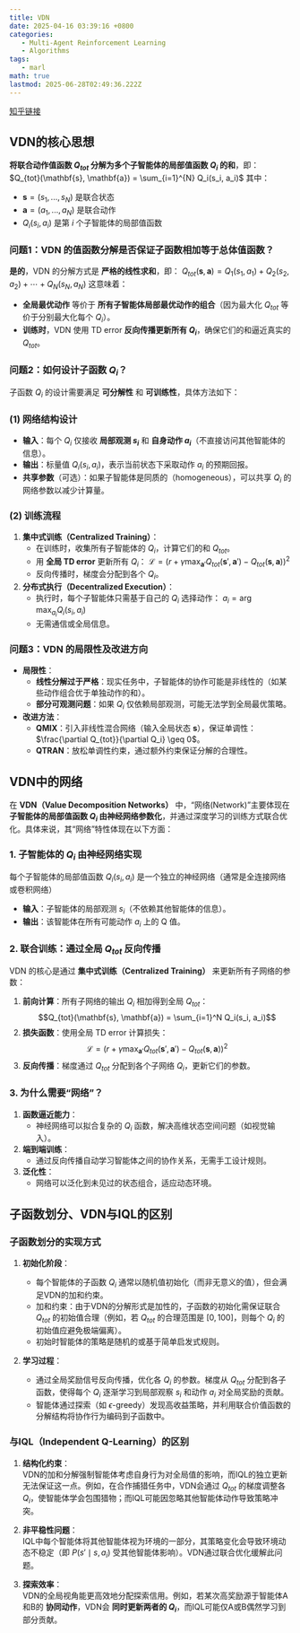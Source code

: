 ```yaml
---
title: VDN
date: 2025-04-16 03:39:16 +0800
categories:
   - Multi-Agent Reinforcement Learning
   - Algorithms
tags:
   - marl
math: true
lastmod: 2025-06-28T02:49:36.222Z
---
```

[知乎链接](https://zhuanlan.zhihu.com/p/362191316)

VDN的核心思想
---
**将联合动作值函数 $Q_{tot}$ 分解为多个子智能体的局部值函数 $Q_i$ 的和**，即：
$Q_{tot}(\mathbf{s}, \mathbf{a}) = \sum_{i=1}^{N} Q_i(s_i, a_i)$
其中：

- $\mathbf{s} = (s_1, ..., s_N)$ 是联合状态
- $\mathbf{a} = (a_1, ..., a_N)$ 是联合动作
- $Q_i(s_i, a_i)$ 是第 $i$ 个子智能体的局部值函数

### **问题1：VDN 的值函数分解是否保证子函数相加等于总体值函数？**

**是的**，VDN 的分解方式是 **严格的线性求和**，即：
$Q_{tot}(\mathbf{s}, \mathbf{a}) = Q_1(s_1, a_1) + Q_2(s_2, a_2) + \cdots + Q_N(s_N, a_N)$
这意味着：

- **全局最优动作** 等价于 **所有子智能体局部最优动作的组合**（因为最大化 $Q_{tot}$ 等价于分别最大化每个 $Q_i$）。
- **训练时**，VDN 使用 TD error **反向传播更新所有 $Q_i$**，确保它们的和逼近真实的 $Q_{tot}$。



### **问题2：如何设计子函数 $Q_i$？**

子函数 $Q_i$ 的设计需要满足 **可分解性** 和 **可训练性**，具体方法如下：

### **(1) 网络结构设计**

- **输入**：每个 $Q_i$ 仅接收 **局部观测 $s_i$** 和 **自身动作 $a_i$**（不直接访问其他智能体的信息）。
- **输出**：标量值 $Q_i(s_i, a_i)$，表示当前状态下采取动作 $a_i$ 的预期回报。
- **共享参数**（可选）：如果子智能体是同质的（homogeneous），可以共享 $Q_i$ 的网络参数以减少计算量。

### **(2) 训练流程**

1. **集中式训练（Centralized Training）**：
    - 在训练时，收集所有子智能体的 $Q_i$，计算它们的和 $Q_{tot}$。
    - 用 **全局 TD error** 更新所有 $Q_i$：
    $\mathcal{L} = \left( r + \gamma \max_{\mathbf{a}'} Q_{tot}(\mathbf{s}', \mathbf{a}') - Q_{tot}(\mathbf{s}, \mathbf{a}) \right)^2$
    - 反向传播时，梯度会分配到各个 $Q_i$。
2. **分布式执行（Decentralized Execution）**：
    - 执行时，每个子智能体只需基于自己的 $Q_i$ 选择动作：
    $a_i = \arg\max_{a_i} Q_i(s_i, a_i)$
    - 无需通信或全局信息。


### **问题3：VDN 的局限性及改进方向**

- **局限性**：
    - **线性分解过于严格**：现实任务中，子智能体的协作可能是非线性的（如某些动作组合优于单独动作的和）。
    - **部分可观测问题**：如果 $Q_i$ 仅依赖局部观测，可能无法学到全局最优策略。
- **改进方法**：
    - **QMIX**：引入非线性混合网络（输入全局状态 $\mathbf{s}$），保证单调性：$\frac{\partial Q_{tot}}{\partial Q_i} \geq 0$。
    - **QTRAN**：放松单调性约束，通过额外约束保证分解的合理性。



VDN中的网络
---
在 **VDN（Value Decomposition Networks）** 中，“网络(Network)”主要体现在 **子智能体的局部值函数 $Q_i$ 由神经网络参数化**，并通过深度学习的训练方式联合优化。具体来说，其“网络”特性体现在以下方面：


### **1. 子智能体的 $Q_i$ 由神经网络实现**
每个子智能体的局部值函数 $Q_i(s_i, a_i)$ 是一个独立的神经网络（通常是全连接网络或卷积网络）
- **输入**：子智能体的局部观测 $s_i$（不依赖其他智能体的信息）。
- **输出**：该智能体在所有可能动作 $a_i$ 上的 Q 值。



### **2. 联合训练：通过全局 $Q_{tot}$ 反向传播**
VDN 的核心是通过 **集中式训练（Centralized Training）** 来更新所有子网络的参数：
1. **前向计算**：所有子网络的输出 $Q_i$ 相加得到全局 $Q_{tot}$：
$$Q_{tot}(\mathbf{s}, \mathbf{a}) = \sum_{i=1}^N Q_i(s_i, a_i)$$
2. **损失函数**：使用全局 TD error 计算损失：
  $$
   \mathcal{L} = \left( r + \gamma \max_{\mathbf{a}'} Q_{tot}(\mathbf{s}', \mathbf{a}') - Q_{tot}(\mathbf{s}, \mathbf{a}) \right)^2
  $$
3. **反向传播**：梯度通过 $Q_{tot}$ 分配到各个子网络 $Q_i$，更新它们的参数。


### **3. 为什么需要“网络”？**
1. **函数逼近能力**：  
   - 神经网络可以拟合复杂的 $Q_i$ 函数，解决高维状态空间问题（如视觉输入）。
2. **端到端训练**：  
   - 通过反向传播自动学习智能体之间的协作关系，无需手工设计规则。
3. **泛化性**：  
   - 网络可以泛化到未见过的状态组合，适应动态环境。



子函数划分、VDN与IQL的区别
---
### 子函数划分的实现方式
1. **初始化阶段**：  
   - 每个智能体的子函数 $Q_i$ 通常以随机值初始化（而非无意义的值），但会满足VDN的加和约束。
   - 加和约束：由于VDN的分解形式是加性的，子函数的初始化需保证联合 $Q_{tot}$ 的初始值合理（例如，若 $Q_{tot}$ 的合理范围是 $[0, 100]$，则每个 $Q_i$ 的初始值应避免极端偏离）。
   - 初始时智能体的策略是随机的或基于简单启发式规则。

2. **学习过程**：  
   - 通过全局奖励信号反向传播，优化各 $Q_i$ 的参数。梯度从 $Q_{tot}$ 分配到各子函数，使得每个 $Q_i$ 逐渐学习到局部观察 $s_i$ 和动作 $a_i$ 对全局奖励的贡献。
   - 智能体通过探索（如 $\epsilon$-greedy）发现高收益策略，并利用联合价值函数的分解结构将协作行为编码到子函数中。

### 与IQL（Independent Q-Learning）的区别

1. **结构化约束**：  
   VDN的加和分解强制智能体考虑自身行为对全局值的影响，而IQL的独立更新无法保证这一点。例如，在合作捕猎任务中，VDN会通过 $Q_{tot}$ 的梯度调整各 $Q_i$，使智能体学会包围猎物；而IQL可能因忽略其他智能体动作导致策略冲突。

2. **非平稳性问题**：  
   IQL中每个智能体将其他智能体视为环境的一部分，其策略变化会导致环境动态不稳定（即 $P(s' \mid s, a_i)$ 受其他智能体影响）。VDN通过联合优化缓解此问题。

3. **探索效率**：  
   VDN的全局视角能更高效地分配探索信用。例如，若某次高奖励源于智能体A和B的 **协同动作**，VDN会 **同时更新两者的 $Q_i$**，而IQL可能仅A或B偶然学习到部分贡献。
